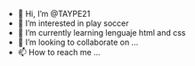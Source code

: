 - 👋 Hi, I’m @TAYPE21
- 👀 I’m interested in  play  soccer
- 🌱 I’m currently learning  lenguaje html and css
- 💞️ I’m looking to collaborate on ...
- 📫 How to reach me ...

<!---
TAYPE21/TAYPE21 is a ✨ special ✨ repository because its `README.md` (this file) appears on your GitHub profile.
You can click the Preview link to take a look at your changes.
--->
